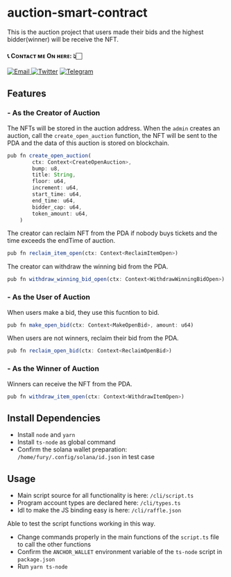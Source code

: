 # auction-smart-contract
This is the auction project that users made their bids and the highest bidder(winner) will be receive the NFT.

<h4> 📞 Cᴏɴᴛᴀᴄᴛ ᴍᴇ Oɴ ʜᴇʀᴇ: 👆🏻 </h4>

<p> 
    <a href="tonnyjansen0831@gmail.com" target="_blank">
        <img alt="Email"
        src="https://img.shields.io/badge/Email-00599c?style=for-the-badge&logo=gmail&logoColor=white"/>
    </a>
     <a href="https://x.com/max_tonny8" target="_blank"><img alt="Twitter"
        src="https://img.shields.io/badge/Twitter-000000?style=for-the-badge&logo=x&logoColor=white"/></a>
    <a href="https://t.me/max_tonny88" target="_blank"><img alt="Telegram"
        src="https://img.shields.io/badge/Telegram-26A5E4?style=for-the-badge&logo=telegram&logoColor=white"/></a>
</p>

## Features

### - As the Creator of Auction
The NFTs will be stored in the auction address.
When the `admin` creates an auction, call the `create_open_auction` function, the NFT will be sent to the PDA and the data of this auction is stored on blockchain.
```js
pub fn create_open_auction(
        ctx: Context<CreateOpenAuction>,
        bump: u8,
        title: String,
        floor: u64,
        increment: u64,
        start_time: u64,
        end_time: u64,
        bidder_cap: u64,
        token_amount: u64,
    )
```

The creator can reclaim NFT from the PDA if nobody buys tickets and the time exceeds the endTime of auction. 
```js
pub fn reclaim_item_open(ctx: Context<ReclaimItemOpen>)
```

The creator can withdraw the winning bid from the PDA.
```js
pub fn withdraw_winning_bid_open(ctx: Context<WithdrawWinningBidOpen>)
```

### - As the User of Auction
When users make a bid, they use this fucntion to bid.
```js
pub fn make_open_bid(ctx: Context<MakeOpenBid>, amount: u64)
```

When users are not winners, reclaim their bid from the PDA.
```js
pub fn reclaim_open_bid(ctx: Context<ReclaimOpenBid>)
```

### - As the Winner of Auction
Winners can receive the NFT from the PDA.
```js
pub fn withdraw_item_open(ctx: Context<WithdrawItemOpen>)
```

## Install Dependencies
- Install `node` and `yarn`
- Install `ts-node` as global command
- Confirm the solana wallet preparation: `/home/fury/.config/solana/id.json` in test case

## Usage
- Main script source for all functionality is here: `/cli/script.ts`
- Program account types are declared here: `/cli/types.ts`
- Idl to make the JS binding easy is here: `/cli/raffle.json`

Able to test the script functions working in this way.
- Change commands properly in the main functions of the `script.ts` file to call the other functions
- Confirm the `ANCHOR_WALLET` environment variable of the `ts-node` script in `package.json`
- Run `yarn ts-node`
